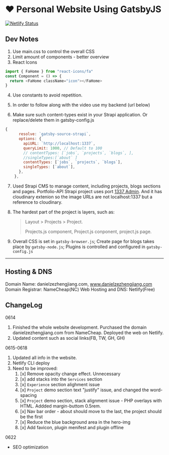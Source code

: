 # ❤️ Personal Website Using GatsbyJS

[![Netlify Status](https://api.netlify.com/api/v1/badges/b4824d9c-84bc-498c-8920-26b4b015155c/deploy-status)](https://app.netlify.com/sites/danielzezhengjiang/deploys)

## Dev Notes

1. Use main.css to control the overall CSS
2. Limit amount of components - better overview
3. React Icons

```javascript
import { FaHome } from "react-icons/fa"
const Component = () => {
  return <FaHome className="icon"></FaHome>
}
```

4. Use constants to avoid repetition.

5. In order to follow along with the video use my backend (url below)

   [strapi backend]:https://github.com/john-smilga/strapi-gatsby-porfolio-2020-api

6. Make sure such content-types exist in your Strapi application. Or replace/delete them in gatsby-config.js

```javascript
{
      resolve: `gatsby-source-strapi`,
      options: {
        apiURL: `http://localhost:1337`,
        queryLimit: 1000, // Default to 100
        // contentTypes: [`jobs`, `projects`, `blogs`, ],
        //singleTypes:[`about` ]
        contentTypes: [`jobs`, `projects`, `blogs`],
        singleTypes: [`about`],
      },
    },
```

7. Used Strapi CMS to manage content, including projects, blogs sections and pages. Portfolio-API Strapi project uses port [1337 Admin](http://localhost:1337/admin). And it has cloudinary extenion so the image URLs are not localhost:1337 but a reference to cloudinary.

8. The hardest part of the project is layers, such as:

   > Layout > Projects > Project.
   >
   > Projects.js component, Project.js conponent, project.js page.

9. Overall CSS is set in `gatsby-browser.js`; Create page for blogs takes place by `gatsby-node.js`; Plugins is controlled and configured in `gatsby-config.js`

---

## Hosting & DNS

Domain Name: danielzezhengjiang.com, www.danielzezhengjiang.com
Domain Registrar: NameCheap(NC)
Web Hosting and DNS: Netlify(Free)

## ChangeLog

0614

1. Finished the whole website development. Purchased the domain danielzezhengjiang.com from NameCheap. Deployed the web on Netlify.
2. Updated content such as social links(FB, TW, GH, GH)

0615-0618

1. Updated all info in the website.
2. Netlify CLI deploy
3. Need to be improved:
   1. [x] Remove opacity change effect. Unnecessary
   2. [x] add stacks into the `Services` section
   3. [x] `Experience` section alighment issue
   4. [x] `Project` demo section text "justify" issue, and changed the word-spacing
   5. [x] `Project` demo section, stack alignment issue - PHP overlays with HTML. Addded margin-buttom 0.5rem.
   6. [x] Nav bar order - about should move to the last, the project should be the first
   7. [x] Reduce the blue background area in the hero-img
   8. [x] Add favicon, plugin menifest and plugin offline

0622 
- SEO optimization  
